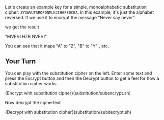 Let's create an example key for a simple, monoalphabetic substitution cipher: `ZYXWVUTSRQPONMLKJIHGFEDCBA`. In this example, it's just the alphabet reversed. If we use it to encrypt the message “Never say never”.

we get the result

"MVEVI HZB NVEVI"

You can see that it maps "A" to "Z", "B" to "Y" , etc.  

## Your Turn
You can play with the substitution cipher on the left. Enter some text and press the Encrypt button and then the Decrypt button to get a feel for how a substitution cipher works.

{Encrypt with substitution cipher}(substitution/subencrypt.sh)

Now decrypt the ciphertext

{Decrypt with substitution cipher}(substitution/subdecrypt.sh)